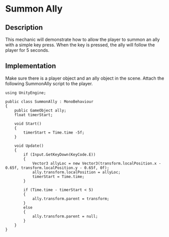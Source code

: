 # Summon Ally

## Description
This mechanic will demonstrate how to allow the player to summon an ally with a simple key press. When the key is pressed, the ally will follow the player for 5 seconds.

## Implementation
Make sure there is a player object and an ally object in the scene. Attach the following SummonAlly script to the player.


    using UnityEngine;

    public class SummonAlly : MonoBehaviour
    {
        public GameObject ally;
        float timerStart;

        void Start()
        {
            timerStart = Time.time -5f;
        }

        void Update()
        {
            if (Input.GetKeyDown(KeyCode.E))
            {
                Vector3 allyLoc = new Vector3(transform.localPosition.x - 0.65f, transform.localPosition.y - 0.65f, 0f);
                ally.transform.localPosition = allyLoc;
                timerStart = Time.time;
            }

            if (Time.time - timerStart < 5)
            {
                ally.transform.parent = transform;
            }
            else
            {
                ally.transform.parent = null;
            }
        }
    }